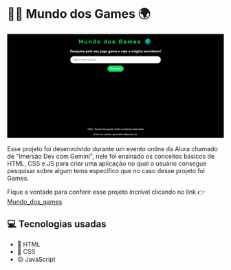 # 👨‍💻 Mundo dos Games 🌍
![MundoDosGames_Wallpaper](./assets/wallpaper.png)

Esse projeto foi desenvolvido durante um evento online da Alura chamado de "Imersão Dev com Gemini", nele foi ensinado os conceitos básicos de HTML, CSS e JS para criar uma aplicação no qual o usuário consegue pesquisar sobre algum tema especifico que no caso desse projeto foi Games.

Fique a vontade para conferir esse projeto incrível clicando no link
👉 [Mundo_dos_games](https://mundo-dos-games.vercel.app/)


## 💻 Tecnologias usadas

- 🔴 HTML
- 🔵 CSS
- 🟡 JavaScript
